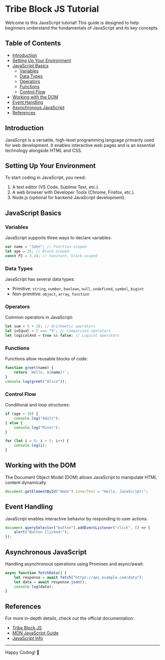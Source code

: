 # Tribe Block JS Tutorial

Welcome to this JavaScript tutorial! This guide is designed to help beginners understand the fundamentals of JavaScript and its key concepts.

## Table of Contents

- [Introduction](#introduction)
- [Setting Up Your Environment](#setting-up-your-environment)
- [JavaScript Basics](#javascript-basics)
  - [Variables](#variables)
  - [Data Types](#data-types)
  - [Operators](#operators)
  - [Functions](#functions)
  - [Control Flow](#control-flow)
- [Working with the DOM](#working-with-the-dom)
- [Event Handling](#event-handling)
- [Asynchronous JavaScript](#asynchronous-javascript)
- [References](#references)

## Introduction

JavaScript is a versatile, high-level programming language primarily used for web development. It enables interactive web pages and is an essential technology alongside HTML and CSS.

## Setting Up Your Environment

To start coding in JavaScript, you need:

1. A text editor (VS Code, Sublime Text, etc.).
2. A web browser with Developer Tools (Chrome, Firefox, etc.).
3. Node.js (optional for backend JavaScript development).

## JavaScript Basics

### Variables

JavaScript supports three ways to declare variables:

```js
var name = "John"; // Function-scoped
let age = 25; // Block-scoped
const PI = 3.14; // Constant, block-scoped
```

### Data Types

JavaScript has several data types:

- Primitive: `string`, `number`, `boolean`, `null`, `undefined`, `symbol`, `bigint`
- Non-primitive: `object`, `array`, `function`

### Operators

Common operators in JavaScript:

```js
let sum = 5 + 10; // Arithmetic operators
let isEqual = 5 === "5"; // Comparison operators
let logicalAnd = true && false; // Logical operators
```

### Functions

Functions allow reusable blocks of code:

```js
function greet(name) {
    return `Hello, ${name}!`;
}
console.log(greet("Alice"));
```

### Control Flow

Conditional and loop structures:

```js
if (age > 18) {
    console.log("Adult");
} else {
    console.log("Minor");
}

for (let i = 0; i < 5; i++) {
    console.log(i);
}
```

## Working with the DOM

The Document Object Model (DOM) allows JavaScript to manipulate HTML content dynamically.

```js
document.getElementById("demo").innerText = "Hello, JavaScript!";
```

## Event Handling

JavaScript enables interactive behavior by responding to user actions.

```js
document.querySelector("button").addEventListener("click", () => {
    alert("Button Clicked!");
});
```

## Asynchronous JavaScript

Handling asynchronous operations using Promises and async/await:

```js
async function fetchData() {
    let response = await fetch("https://api.example.com/data");
    let data = await response.json();
    console.log(data);
}
```

## References

For more in-depth details, check out the official documentation:

- [Tribe Block JS](Indepth_JS.md)
- [MDN JavaScript Guide](https://developer.mozilla.org/en-US/docs/Web/JavaScript)
- [JavaScript Info](https://javascript.info/)

---

Happy Coding! 🚀
